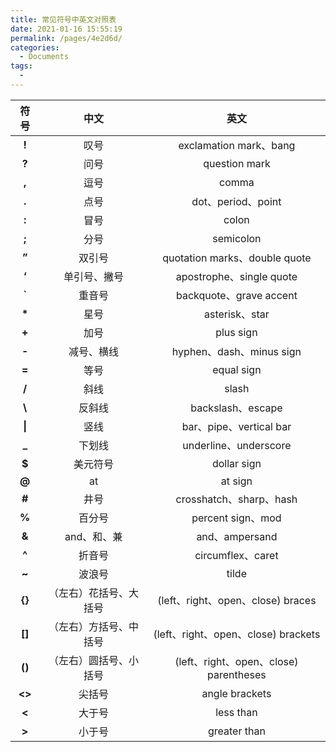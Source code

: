 ```yaml
---
title: 常见符号中英文对照表
date: 2021-01-16 15:55:19
permalink: /pages/4e2d6d/
categories:
  - Documents
tags:
  - 
---
```


|  符号  |          中文          |                  英文                  |
| :----: | :--------------------: | :------------------------------------: |
| **!**  |          叹号          |         exclamation mark、bang         |
| **?**  |          问号          |             question mark              |
| **,**  |          逗号          |                 comma                  |
| **.**  |          点号          |           dot、period、point           |
| **:**  |          冒号          |                 colon                  |
| **;**  |          分号          |               semicolon                |
| **”**  |         双引号         |     quotation marks、double quote      |
| **‘**  |      单引号、撇号      |        apostrophe、single quote        |
| **\`** |         重音号         |        backquote、grave accent         |
| **\*** |          星号          |             asterisk、star             |
| **+**  |          加号          |               plus sign                |
| **-**  |       减号、横线       |        hyphen、dash、minus sign        |
| **=**  |          等号          |               equal sign               |
| **/**  |          斜线          |                 slash                  |
| **\\** |         反斜线         |           backslash、escape            |
| **\|** |          竖线          |        bar、pipe、vertical bar         |
| **\_** |         下划线         |         underline、underscore          |
| **\$** |        美元符号        |              dollar sign               |
| **@**  |           at           |                at sign                 |
| **#**  |          井号          |        crosshatch、sharp、hash         |
| **%**  |         百分号         |           percent sign、mod            |
| **&**  |      and、和、兼       |             and、ampersand             |
| **^**  |         折音号         |           circumflex、caret            |
| **~**  |         波浪号         |                 tilde                  |
| **{}** | （左右）花括号、大括号 |   (left、right、open、close) braces    |
| **[]** | （左右）方括号、中括号 |  (left、right、open、close) brackets   |
| **()** | （左右）圆括号、小括号 | (left、right、open、close) parentheses |
| **<>** |         尖括号         |             angle brackets             |
| **<**  |         大于号         |               less than                |
| **>**  |         小于号         |              greater than              |
